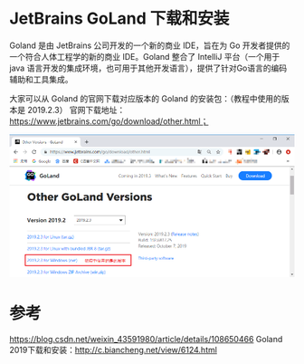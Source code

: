 # JetBrains GoLand 下载和安装
Goland 是由 JetBrains 公司开发的一个新的商业 IDE，旨在为 Go 开发者提供的一个符合人体工程学的新的商业 IDE。Goland 整合了 IntelliJ 平台（一个用于 java 语言开发的集成环境，也可用于其他开发语言），提供了针对Go语言的编码辅助和工具集成。

大家可以从 Goland 的官网下载对应版本的 Goland 的安装包：（教程中使用的版本是 2019.2.3）
官网下载地址：https://www.jetbrains.com/go/download/other.html；

![](/static/image/4-1910241H54A13.gif)
# 参考
https://blog.csdn.net/weixin_43591980/article/details/108650466
Goland 2019下载和安装：http://c.biancheng.net/view/6124.html